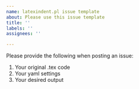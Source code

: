 ```yaml
---
name: latexindent.pl issue template
about: Please use this issue template
title: ''
labels: ''
assignees: ''

---
```


Please provide the following when posting an issue:

1. Your original .tex code
2. Your yaml settings
3. Your desired output
